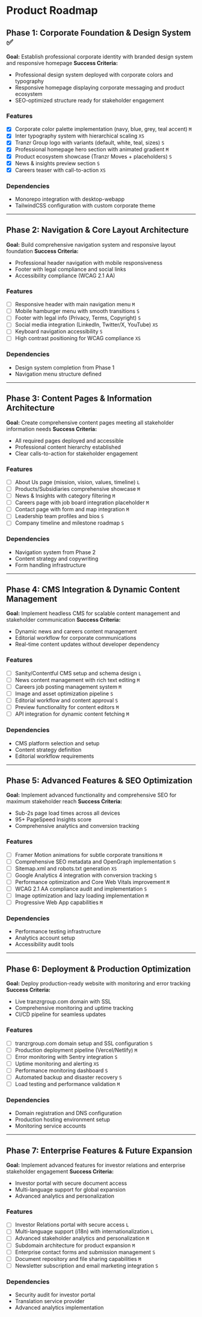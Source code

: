 # Product Roadmap

## Phase 1: Corporate Foundation & Design System ✅

**Goal:** Establish professional corporate identity with branded design system and responsive homepage
**Success Criteria:** 
- Professional design system deployed with corporate colors and typography
- Responsive homepage displaying corporate messaging and product ecosystem
- SEO-optimized structure ready for stakeholder engagement

### Features

- [x] Corporate color palette implementation (navy, blue, grey, teal accent) `M`
- [x] Inter typography system with hierarchical scaling `XS`
- [x] Tranzr Group logo with variants (default, white, teal, sizes) `S`
- [x] Professional homepage hero section with animated gradient `M`
- [x] Product ecosystem showcase (Tranzr Moves + placeholders) `S`
- [x] News & insights preview section `S`
- [x] Careers teaser with call-to-action `XS`

### Dependencies
- Monorepo integration with desktop-webapp
- TailwindCSS configuration with custom corporate theme

---

## Phase 2: Navigation & Core Layout Architecture

**Goal:** Build comprehensive navigation system and responsive layout foundation
**Success Criteria:**
- Professional header navigation with mobile responsiveness
- Footer with legal compliance and social links
- Accessibility compliance (WCAG 2.1 AA)

### Features

- [ ] Responsive header with main navigation menu `M`
- [ ] Mobile hamburger menu with smooth transitions `S`
- [ ] Footer with legal info (Privacy, Terms, Copyright) `S`
- [ ] Social media integration (LinkedIn, Twitter/X, YouTube) `XS`
- [ ] Keyboard navigation accessibility `S`
- [ ] High contrast positioning for WCAG compliance `XS`

### Dependencies
- Design system completion from Phase 1
- Navigation menu structure defined

---

## Phase 3: Content Pages & Information Architecture

**Goal:** Create comprehensive content pages meeting all stakeholder information needs
**Success Criteria:**
- All required pages deployed and accessible
- Professional content hierarchy established
- Clear calls-to-action for stakeholder engagement

### Features

- [ ] About Us page (mission, vision, values, timeline) `L`
- [ ] Products/Subsidiaries comprehensive showcase `M`
- [ ] News & Insights with category filtering `M`
- [ ] Careers page with job board integration placeholder `M`
- [ ] Contact page with form and map integration `M`
- [ ] Leadership team profiles and bios `S`
- [ ] Company timeline and milestone roadmap `S`

### Dependencies
- Navigation system from Phase 2
- Content strategy and copywriting
- Form handling infrastructure

---

## Phase 4: CMS Integration & Dynamic Content Management

**Goal:** Implement headless CMS for scalable content management and stakeholder communication
**Success Criteria:**
- Dynamic news and careers content management
- Editorial workflow for corporate communications
- Real-time content updates without developer dependency

### Features

- [ ] Sanity/Contentful CMS setup and schema design `L`
- [ ] News content management with rich text editing `M`
- [ ] Careers job posting management system `M`
- [ ] Image and asset optimization pipeline `S`
- [ ] Editorial workflow and content approval `S`
- [ ] Preview functionality for content editors `M`
- [ ] API integration for dynamic content fetching `M`

### Dependencies
- CMS platform selection and setup
- Content strategy definition
- Editorial workflow requirements

---

## Phase 5: Advanced Features & SEO Optimization

**Goal:** Implement advanced functionality and comprehensive SEO for maximum stakeholder reach
**Success Criteria:**
- Sub-2s page load times across all devices
- 95+ PageSpeed Insights score
- Comprehensive analytics and conversion tracking

### Features

- [ ] Framer Motion animations for subtle corporate transitions `M`
- [ ] Comprehensive SEO metadata and OpenGraph implementation `S`
- [ ] Sitemap.xml and robots.txt generation `XS`
- [ ] Google Analytics 4 integration with conversion tracking `S`
- [ ] Performance optimization and Core Web Vitals improvement `M`
- [ ] WCAG 2.1 AA compliance audit and implementation `S`
- [ ] Image optimization and lazy loading implementation `M`
- [ ] Progressive Web App capabilities `M`

### Dependencies
- Performance testing infrastructure
- Analytics account setup
- Accessibility audit tools

---

## Phase 6: Deployment & Production Optimization

**Goal:** Deploy production-ready website with monitoring and error tracking
**Success Criteria:**
- Live tranzrgroup.com domain with SSL
- Comprehensive monitoring and uptime tracking
- CI/CD pipeline for seamless updates

### Features

- [ ] tranzrgroup.com domain setup and SSL configuration `S`
- [ ] Production deployment pipeline (Vercel/Netlify) `M`
- [ ] Error monitoring with Sentry integration `S`
- [ ] Uptime monitoring and alerting `XS`
- [ ] Performance monitoring dashboard `S`
- [ ] Automated backup and disaster recovery `S`
- [ ] Load testing and performance validation `M`

### Dependencies
- Domain registration and DNS configuration
- Production hosting environment setup
- Monitoring service accounts

---

## Phase 7: Enterprise Features & Future Expansion

**Goal:** Implement advanced features for investor relations and enterprise stakeholder engagement
**Success Criteria:**
- Investor portal with secure document access
- Multi-language support for global expansion
- Advanced analytics and personalization

### Features

- [ ] Investor Relations portal with secure access `L`
- [ ] Multi-language support (i18n) with internationalization `L`
- [ ] Advanced stakeholder analytics and personalization `M`
- [ ] Subdomain architecture for product expansion `M`
- [ ] Enterprise contact forms and submission management `S`
- [ ] Document repository and file sharing capabilities `M`
- [ ] Newsletter subscription and email marketing integration `S`

### Dependencies
- Security audit for investor portal
- Translation service provider
- Advanced analytics implementation

